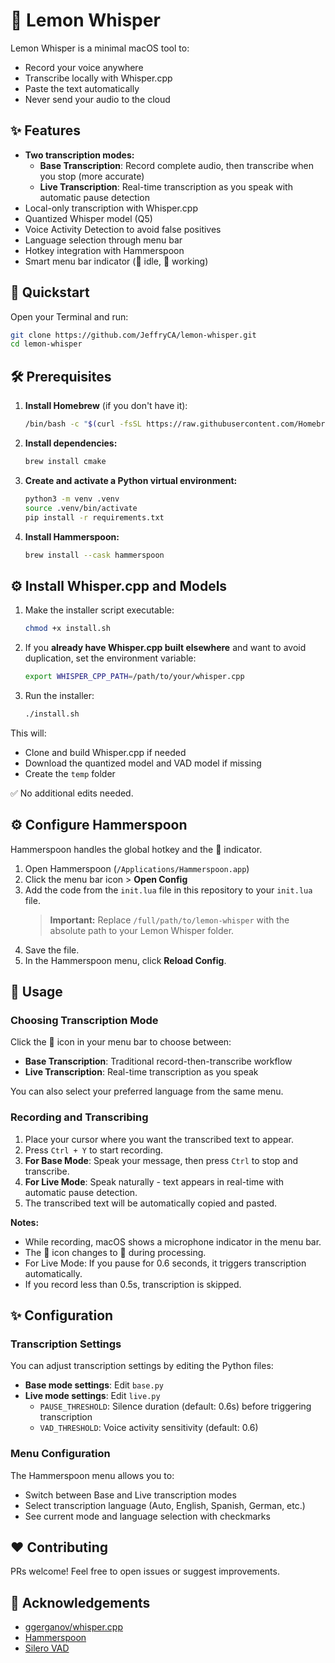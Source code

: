# 🍋 Lemon Whisper

Lemon Whisper is a minimal macOS tool to:

- Record your voice anywhere
- Transcribe locally with Whisper.cpp
- Paste the text automatically
- Never send your audio to the cloud

## ✨ Features

- **Two transcription modes:**
  - **Base Transcription**: Record complete audio, then transcribe when you stop (more accurate)
  - **Live Transcription**: Real-time transcription as you speak with automatic pause detection
- Local-only transcription with Whisper.cpp
- Quantized Whisper model (Q5)
- Voice Activity Detection to avoid false positives
- Language selection through menu bar
- Hotkey integration with Hammerspoon
- Smart menu bar indicator (🍋 idle, 📝 working)

## 🚀 Quickstart

Open your Terminal and run:

```sh
git clone https://github.com/JeffryCA/lemon-whisper.git
cd lemon-whisper
```

## 🛠️ Prerequisites

1. **Install Homebrew** (if you don't have it):

   ```sh
   /bin/bash -c "$(curl -fsSL https://raw.githubusercontent.com/Homebrew/install/HEAD/install.sh)"
   ```

2. **Install dependencies:**

   ```sh
   brew install cmake
   ```

3. **Create and activate a Python virtual environment:**

   ```sh
   python3 -m venv .venv
   source .venv/bin/activate
   pip install -r requirements.txt
   ```

4. **Install Hammerspoon:**

   ```sh
   brew install --cask hammerspoon
   ```

## ⚙️ Install Whisper.cpp and Models

1. Make the installer script executable:

   ```sh
   chmod +x install.sh
   ```

2. If you **already have Whisper.cpp built elsewhere** and want to avoid duplication, set the environment variable:

   ```sh
   export WHISPER_CPP_PATH=/path/to/your/whisper.cpp
   ```

3. Run the installer:

   ```sh
   ./install.sh
   ```

This will:

- Clone and build Whisper.cpp if needed
- Download the quantized model and VAD model if missing
- Create the `temp` folder

✅ No additional edits needed.

## ⚙️ Configure Hammerspoon

Hammerspoon handles the global hotkey and the 🍋 indicator.

1. Open Hammerspoon (`/Applications/Hammerspoon.app`)
2. Click the menu bar icon > **Open Config**
3. Add the code from the `init.lua` file in this repository to your `init.lua` file.
   > **Important:** Replace `/full/path/to/lemon-whisper` with the absolute path to your Lemon Whisper folder.
4. Save the file.
5. In the Hammerspoon menu, click **Reload Config**.

## 🎤 Usage

### Choosing Transcription Mode

Click the 🍋 icon in your menu bar to choose between:

- **Base Transcription**: Traditional record-then-transcribe workflow
- **Live Transcription**: Real-time transcription as you speak

You can also select your preferred language from the same menu.

### Recording and Transcribing

1. Place your cursor where you want the transcribed text to appear.
2. Press `Ctrl + Y` to start recording.
3. **For Base Mode**: Speak your message, then press `Ctrl` to stop and transcribe.
4. **For Live Mode**: Speak naturally - text appears in real-time with automatic pause detection.
5. The transcribed text will be automatically copied and pasted.

**Notes:**

- While recording, macOS shows a microphone indicator in the menu bar.
- The 🍋 icon changes to 📝 during processing.
- For Live Mode: If you pause for 0.6 seconds, it triggers transcription automatically.
- If you record less than 0.5s, transcription is skipped.

## ✨ Configuration

### Transcription Settings

You can adjust transcription settings by editing the Python files:

- **Base mode settings**: Edit `base.py`
- **Live mode settings**: Edit `live.py`
  - `PAUSE_THRESHOLD`: Silence duration (default: 0.6s) before triggering transcription
  - `VAD_THRESHOLD`: Voice activity sensitivity (default: 0.6)

### Menu Configuration

The Hammerspoon menu allows you to:

- Switch between Base and Live transcription modes
- Select transcription language (Auto, English, Spanish, German, etc.)
- See current mode and language selection with checkmarks

## ❤️ Contributing

PRs welcome! Feel free to open issues or suggest improvements.

## 🙏 Acknowledgements

- [ggerganov/whisper.cpp](https://github.com/ggerganov/whisper.cpp)
- [Hammerspoon](https://www.hammerspoon.org/)
- [Silero VAD](https://github.com/snakers4/silero-vad)
